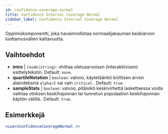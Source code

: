 ```yaml
---
id: confidence-coverage-normal
title: Confidence Interval Coverage Normal
sidebar_label: Confidence Interval Coverage Normal
---
```


Oppimiskomponentti, joka havainnollistaa normaalijakauman keskiarvon luottamusvälien kattavuutta.

## Vaihtoehdot

* __intro__ | `(node|string)`: ohittaa oletusarvoisen (interaktiivisen) esittelytekstin. Default: `none`.
* __quartileNotation__ | `boolean`: valvoo, käytetäänkö kriittisen arvon alaindeksinä `alpha/2` vai vain `critical`.. Default: `true`.
* __sampleStats__ | `boolean`: valvoo, pitäisikö keskivirhettä laskettaessa voida vaihtaa otoksen keskihajonnan tai tunnetun populaation keskihajonnan käytön välillä.. Default: `true`.


## Esimerkkejä

```jsx live
<LearnConfidenceCoverageNormal />
```

